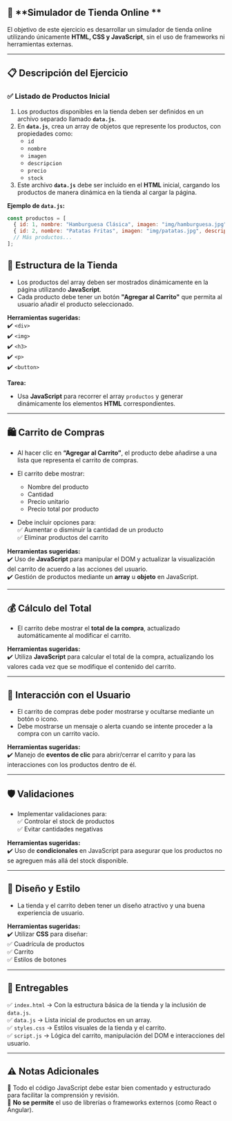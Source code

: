 ## 🛒 **Simulador de Tienda Online **  

El objetivo de este ejercicio es desarrollar un simulador de tienda online utilizando únicamente **HTML, CSS y JavaScript**, sin el uso de frameworks ni herramientas externas.  

---

## 📋 **Descripción del Ejercicio**  

### ✅ **Listado de Productos Inicial**  
1. Los productos disponibles en la tienda deben ser definidos en un archivo separado llamado **`data.js`**.  
2. En **`data.js`**, crea un array de objetos que represente los productos, con propiedades como:  
   - `id`  
   - `nombre`  
   - `imagen`  
   - `descripcion`  
   - `precio`  
   - `stock`  
3. Este archivo **`data.js`** debe ser incluido en el **HTML** inicial, cargando los productos de manera dinámica en la tienda al cargar la página.  

**Ejemplo de `data.js`:**  
```javascript
const productos = [
  { id: 1, nombre: "Hamburguesa Clásica", imagen: "img/hamburguesa.jpg", descripcion: "Deliciosa hamburguesa con ingredientes frescos.", precio: 10, stock: 20 },
  { id: 2, nombre: "Patatas Fritas", imagen: "img/patatas.jpg", descripcion: "Crujientes patatas fritas con sal.", precio: 5, stock: 50 },
  // Más productos...
];
```
## 🏪 **Estructura de la Tienda**  
- Los productos del array deben ser mostrados dinámicamente en la página utilizando **JavaScript**.  
- Cada producto debe tener un botón **"Agregar al Carrito"** que permita al usuario añadir el producto seleccionado.  

**Herramientas sugeridas:**  
✔️ `<div>`  
✔️ `<img>`  
✔️ `<h3>`  
✔️ `<p>`  
✔️ `<button>`  

**Tarea:**  
- Usa **JavaScript** para recorrer el array `productos` y generar dinámicamente los elementos **HTML** correspondientes.  

---

## 🛍️ **Carrito de Compras**  
- Al hacer clic en **“Agregar al Carrito”**, el producto debe añadirse a una lista que representa el carrito de compras.  
- El carrito debe mostrar:  
  - Nombre del producto  
  - Cantidad  
  - Precio unitario  
  - Precio total por producto  

- Debe incluir opciones para:  
  ✅ Aumentar o disminuir la cantidad de un producto  
  ✅ Eliminar productos del carrito  

**Herramientas sugeridas:**  
✔️ Uso de **JavaScript** para manipular el DOM y actualizar la visualización del carrito de acuerdo a las acciones del usuario.  
✔️ Gestión de productos mediante un **array** u **objeto** en JavaScript.  

---

## 💰 **Cálculo del Total**  
- El carrito debe mostrar el **total de la compra**, actualizado automáticamente al modificar el carrito.  

**Herramientas sugeridas:**  
✔️ Utiliza **JavaScript** para calcular el total de la compra, actualizando los valores cada vez que se modifique el contenido del carrito.  

---

## 🎯 **Interacción con el Usuario**  
- El carrito de compras debe poder mostrarse y ocultarse mediante un botón o icono.  
- Debe mostrarse un mensaje o alerta cuando se intente proceder a la compra con un carrito vacío.  

**Herramientas sugeridas:**  
✔️ Manejo de **eventos de clic** para abrir/cerrar el carrito y para las interacciones con los productos dentro de él.  

---

## 🛡️ **Validaciones**  
- Implementar validaciones para:  
  ✅ Controlar el stock de productos  
  ✅ Evitar cantidades negativas  

**Herramientas sugeridas:**  
✔️ Uso de **condicionales** en JavaScript para asegurar que los productos no se agreguen más allá del stock disponible.  

---

## 🎨 **Diseño y Estilo**  
- La tienda y el carrito deben tener un diseño atractivo y una buena experiencia de usuario.  

**Herramientas sugeridas:**  
✔️ Utilizar **CSS** para diseñar:  
  ✅ Cuadrícula de productos  
  ✅ Carrito  
  ✅ Estilos de botones  

---

## 📂 **Entregables**  
✅ `index.html` → Con la estructura básica de la tienda y la inclusión de `data.js`.  
✅ `data.js` → Lista inicial de productos en un array.  
✅ `styles.css` → Estilos visuales de la tienda y el carrito.  
✅ `script.js` → Lógica del carrito, manipulación del DOM e interacciones del usuario.  

---

## ⚠️ **Notas Adicionales**  
🚨 Todo el código JavaScript debe estar bien comentado y estructurado para facilitar la comprensión y revisión.  
🚫 **No se permite** el uso de librerías o frameworks externos (como React o Angular).  

